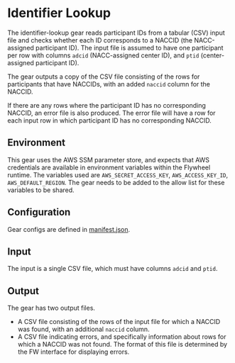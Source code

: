 # Identifier Lookup

The identifier-lookup gear reads participant IDs from a tabular (CSV) input file and checks whether each ID corresponds to a NACCID (the NACC-assigned participant ID).
The input file is assumed to have one participant per row with columns `adcid` (NACC-assigned center ID), and `ptid` (center-assigned participant ID).

The gear outputs a copy of the CSV file consisting of the rows for participants that have NACCIDs, with an added `naccid` column for the NACCID.

If there are any rows where the participant ID has no corresponding NACCID, an error file is also produced.
The error file will have a row for each input row in which participant ID has no corresponding NACCID.

## Environment

This gear uses the AWS SSM parameter store, and expects that AWS credentials are available in environment variables within the Flywheel runtime.
The variables used are `AWS_SECRET_ACCESS_KEY`, `AWS_ACCESS_KEY_ID`, `AWS_DEFAULT_REGION`.
The gear needs to be added to the allow list for these variables to be shared.

## Configuration

Gear configs are defined in [manifest.json](../../gear/identifier_lookup/src/docker/manifest.json).

## Input

The input is a single CSV file, which must have columns `adcid` and `ptid`.

## Output

The gear has two output files.

- A CSV file consisting of the rows of the input file for which a NACCID was found, with an additional `naccid` column.
- A CSV file indicating errors, and specifically information about rows for which a NACCID was not found.
  The format of this file is determined by the FW interface for displaying errors.



